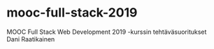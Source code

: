 # mooc-full-stack-2019
MOOC Full Stack Web Development 2019 -kurssin tehtäväsuoritukset<br />
Dani Raatikainen
